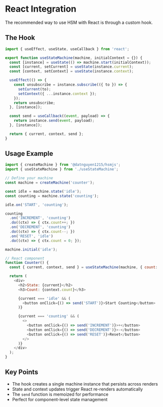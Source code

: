# React Integration

The recommended way to use HSM with React is through a custom hook.

## The Hook

```javascript
import { useEffect, useState, useCallback } from 'react';

export function useStateMachine(machine, initialContext = {}) {
  const [instance] = useState(() => machine.start(initialContext));
  const [current, setCurrent] = useState(instance.current);
  const [context, setContext] = useState(instance.context);

  useEffect(() => {
    const unsubscribe = instance.subscribe(({ to }) => {
      setCurrent(to);
      setContext({ ...instance.context });
    });
    return unsubscribe;
  }, [instance]);

  const send = useCallback((event, payload) => {
    return instance.send(event, payload);
  }, [instance]);

  return { current, context, send };
}
```

## Usage Example

```javascript
import { createMachine } from '@datnguyen1215/hsmjs';
import { useStateMachine } from './useStateMachine';

// Define your machine
const machine = createMachine('counter');

const idle = machine.state('idle');
const counting = machine.state('counting');

idle.on('START', 'counting');

counting
  .on('INCREMENT', 'counting')
  .do((ctx) => { ctx.count++; })
  .on('DECREMENT', 'counting')
  .do((ctx) => { ctx.count--; })
  .on('RESET', 'idle')
  .do((ctx) => { ctx.count = 0; });

machine.initial('idle');

// React component
function Counter() {
  const { current, context, send } = useStateMachine(machine, { count: 0 });

  return (
    <div>
      <h2>State: {current}</h2>
      <h3>Count: {context.count}</h3>

      {current === 'idle' && (
        <button onClick={() => send('START')}>Start Counting</button>
      )}

      {current === 'counting' && (
        <>
          <button onClick={() => send('INCREMENT')}>+</button>
          <button onClick={() => send('DECREMENT')}>-</button>
          <button onClick={() => send('RESET')}>Reset</button>
        </>
      )}
    </div>
  );
}
```

## Key Points

- The hook creates a single machine instance that persists across renders
- State and context updates trigger React re-renders automatically
- The `send` function is memoized for performance
- Perfect for component-level state management